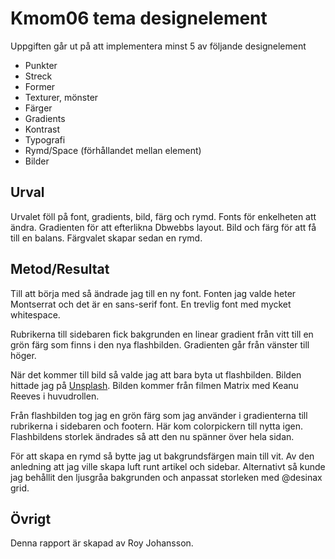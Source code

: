 ---
---
Kmom06 tema designelement
==================================

Uppgiften går ut på att implementera minst 5 av följande designelement

* Punkter
* Streck
* Former
* Texturer, mönster
* Färger
* Gradients
* Kontrast
* Typografi
* Rymd/Space (förhållandet mellan element)
* Bilder

Urval
-----------------------
Urvalet föll på font, gradients, bild, färg och rymd.
Fonts för enkelheten att ändra. Gradienten för att efterlikna Dbwebbs layout. Bild och färg för att få till en balans.
Färgvalet skapar sedan en rymd.


Metod/Resultat
-----------------------
Till att börja med så ändrade jag till en ny font. Fonten jag valde heter Montserrat och det är en sans-serif font. En trevlig font med mycket whitespace.

Rubrikerna till sidebaren fick bakgrunden en linear gradient från vitt till en grön färg som finns i den nya flashbilden. Gradienten går från vänster till höger.

När det kommer till bild så valde jag att bara byta ut flashbilden. Bilden hittade jag på [Unsplash](https://unsplash.com/). Bilden kommer från filmen Matrix med Keanu Reeves i huvudrollen.

Från flashbilden tog jag en grön färg som jag använder i gradienterna till rubrikerna i sidebaren och footern. Här kom colorpickern till nytta igen. Flashbildens storlek ändrades så att den nu spänner över hela sidan.

För att skapa en rymd så bytte jag ut bakgrundsfärgen main till vit. Av den anledning att jag ville skapa luft runt artikel och sidebar. Alternativt så kunde jag behållit den ljusgråa bakgrunden och anpassat storleken med @desinax grid.


Övrigt
-----------------------

Denna rapport är skapad av Roy Johansson.
